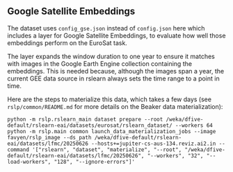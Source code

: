 Google Satellite Embeddings
---------------------------

The dataset uses `config_gse.json` instead of `config.json` here which includes a layer
for Google Satellite Embeddings, to evaluate how well those embeddings perform on the
EuroSat task.

The layer expands the window duration to one year to ensure it matches with images in
the Google Earth Engine collection containing the embeddings. This is needed because,
although the images span a year, the current GEE data source in rslearn always sets the
time range to a point in time.

Here are the steps to materialize this data, which takes a few days (see
`rslp/common/README.md` for more details on the Beaker data materialization):

```
python -m rslp.rslearn_main dataset prepare --root /weka/dfive-default/rslearn-eai/datasets/eurosat/rslearn_dataset/ --workers 64
python -m rslp.main common launch_data_materialization_jobs --image favyen/rslp_image --ds_path /weka/dfive-default/rslearn-eai/datasets/lfmc/20250626 --hosts+=jupiter-cs-aus-134.reviz.ai2.in --command '["rslearn", "dataset", "materialize", "--root", "/weka/dfive-default/rslearn-eai/datasets/lfmc/20250626", "--workers", "32", "--load-workers", "128", "--ignore-errors"]'
```
